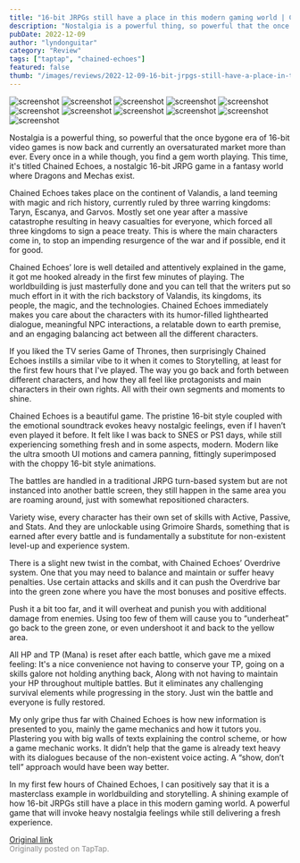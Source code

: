 ```yaml
---
title: "16-bit JRPGs still have a place in this modern gaming world | Chained Echoes - First Impressions"
description: "Nostalgia is a powerful thing, so powerful that the once bygone era of 16-bit video games is now back and currently an oversaturated market more than ever. Every once in a while though, you find a gem worth playing. This time, it's titled Chained Echoes, a nostalgic 16-bit JRPG game in a fantasy world where Dragons and Mechas exist."
pubDate: 2022-12-09
author: "lyndonguitar"
category: "Review"
tags: ["taptap", "chained-echoes"]
featured: false
thumb: "/images/reviews/2022-12-09-16-bit-jrpgs-still-have-a-place-in-this-modern-gaming-world--chained-echoes---first-impre-0.avif"
---
```


<div class="gallery">
  <img src="/images/reviews/2022-12-09-16-bit-jrpgs-still-have-a-place-in-this-modern-gaming-world--chained-echoes---first-impre-0.avif" alt="screenshot" />
  <img src="/images/reviews/2022-12-09-16-bit-jrpgs-still-have-a-place-in-this-modern-gaming-world--chained-echoes---first-impre-1.avif" alt="screenshot" />
  <img src="/images/reviews/2022-12-09-16-bit-jrpgs-still-have-a-place-in-this-modern-gaming-world--chained-echoes---first-impre-2.avif" alt="screenshot" />
  <img src="/images/reviews/2022-12-09-16-bit-jrpgs-still-have-a-place-in-this-modern-gaming-world--chained-echoes---first-impre-3.avif" alt="screenshot" />
  <img src="/images/reviews/2022-12-09-16-bit-jrpgs-still-have-a-place-in-this-modern-gaming-world--chained-echoes---first-impre-4.avif" alt="screenshot" />
  <img src="/images/reviews/2022-12-09-16-bit-jrpgs-still-have-a-place-in-this-modern-gaming-world--chained-echoes---first-impre-5.avif" alt="screenshot" />
  <img src="/images/reviews/2022-12-09-16-bit-jrpgs-still-have-a-place-in-this-modern-gaming-world--chained-echoes---first-impre-6.avif" alt="screenshot" />
  <img src="/images/reviews/2022-12-09-16-bit-jrpgs-still-have-a-place-in-this-modern-gaming-world--chained-echoes---first-impre-7.avif" alt="screenshot" />
  <img src="/images/reviews/2022-12-09-16-bit-jrpgs-still-have-a-place-in-this-modern-gaming-world--chained-echoes---first-impre-8.avif" alt="screenshot" />
  <img src="/images/reviews/2022-12-09-16-bit-jrpgs-still-have-a-place-in-this-modern-gaming-world--chained-echoes---first-impre-9.avif" alt="screenshot" />
  <img src="/images/reviews/2022-12-09-16-bit-jrpgs-still-have-a-place-in-this-modern-gaming-world--chained-echoes---first-impre-10.avif" alt="screenshot" />
</div>

Nostalgia is a powerful thing, so powerful that the once bygone era of 16-bit video games is now back and currently an oversaturated market more than ever. Every once in a while though, you find a gem worth playing. This time, it's titled Chained Echoes, a nostalgic 16-bit JRPG game in a fantasy world where Dragons and Mechas exist.

Chained Echoes takes place on the continent of Valandis, a land teeming with magic and rich history, currently ruled by three warring kingdoms: Taryn, Escanya, and Garvos. Mostly set one year after a massive catastrophe resulting in heavy casualties for everyone, which forced all three kingdoms to sign a peace treaty. This is where the main characters come in, to stop an impending resurgence of the war and if possible, end it for good.

Chained Echoes’ lore is well detailed and attentively explained in the game, it got me hooked already in the first few minutes of playing. The worldbuilding is just masterfully done and you can tell that the writers put so much effort in it with the rich backstory of Valandis, its kingdoms, its people, the magic, and the technologies. Chained Echoes immediately makes you care about the characters with its humor-filled lighthearted dialogue, meaningful NPC interactions, a relatable down to earth premise, and an engaging balancing act between all the different characters.

If you liked the TV series Game of Thrones, then surprisingly Chained Echoes instills a similar vibe to it when it comes to Storytelling, at least for the first few hours that I've played. The way you go back and forth between different characters, and how they all feel like protagonists and main characters in their own rights. All with their own segments and moments to shine.

Chained Echoes is a beautiful game. The pristine 16-bit style coupled with the emotional soundtrack evokes heavy nostalgic feelings, even if I haven’t even played it before. It felt like I was back to SNES or PS1 days, while still experiencing something fresh and in some aspects, modern. Modern like the ultra smooth UI motions and camera panning, fittingly superimposed with the choppy 16-bit style animations.

The battles are handled in a traditional JRPG turn-based system but are not instanced into another battle screen, they still happen in the same area you are roaming around, just with somewhat repositioned characters.

Variety wise, every character has their own set of skills with Active, Passive, and Stats. And they are unlockable using Grimoire Shards, something that is earned after every battle and is fundamentally a substitute for non-existent level-up and experience system.

There is a slight new twist in the combat, with Chained Echoes’ Overdrive system. One that you may need to balance and maintain or suffer heavy penalties. Use certain attacks and skills and it can push the Overdrive bar into the green zone where you have the most bonuses and positive effects.

Push it a bit too far, and it will overheat and punish you with additional damage from enemies. Using too few of them will cause you to “underheat” go back to the green zone, or even undershoot it and back to the yellow area.

All HP and TP (Mana) is reset after each battle, which gave me a mixed feeling: It's a nice convenience not having to conserve your TP,  going on a skills galore not holding anything back, Along with not having to maintain your HP throughout multiple battles. But it eliminates any challenging survival elements while progressing in the story. Just win the battle and everyone is fully restored.

My only gripe thus far with Chained Echoes is how new information is presented to you, mainly the game mechanics and how it tutors you. Plastering you with big walls of texts explaining the control scheme, or how a game mechanic works. It didn’t help that the game is already text heavy with its dialogues because of the non-existent voice acting. A “show, don’t tell” approach would have been way better.

In my first few hours of Chained Echoes, I can positively say that it is a masterclass example in worldbuilding and storytelling. A shining example of how 16-bit JRPGs still have a place in this modern gaming world. A powerful game that will invoke heavy nostalgia feelings while still delivering a fresh experience.

[Original link](https://www.taptap.io/post/3658526)<br><span style="font-size: 0.95em; color: #888;">Originally posted on TapTap.</span>
